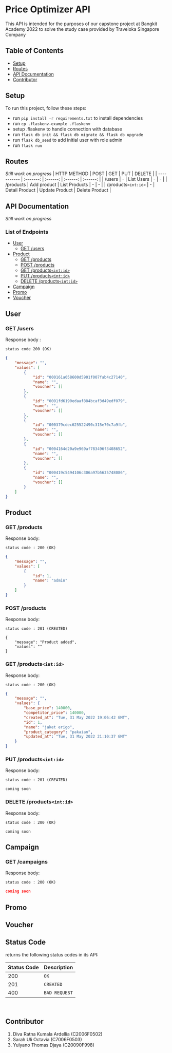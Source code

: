 # Price Optimizer API 

This API is intended for the purposes of our capstone project at Bangkit Academy 2022 to solve the study case provided by Traveloka Singapore Company

## Table of Contents

* [Setup](#setup)
* [Routes](#routes)
* [API Documentation](#api-documentation)
* [Contributor](#contributor)

## Setup

To run this project, follow these steps:

- run `pip install -r requirements.txt` to install dependencies
- run `cp .flaskenv-example .flaskenv`
- setup .flaskenv to handle connection with database
- run `flask db init && flask db migrate && flask db upgrade`
- run `flask db_seed` to add initial user with role admin
- run `flask run`

## Routes

*Still work on progress*
| HTTP METHOD | POST            | GET       | PUT         | DELETE |
| ----------- | :-------: | :------:  | :------:  | :------: |
| /users       | - | List Users | - | - |
| /products  | Add product | List Products | - | - |
| /products`<int:id>`  | - | Detail Product | Update Product | Delete Product |


## API Documentation 
*Still work on progress*
### List of Endpoints
* [User](#user)
    * [GET /users](#get-users)
* [Product](#product)
    * [GET /products](#get-products)
    * [POST /products](#post-products)
    * [GET /products`<int:id>`](#get-productsintid)
    * [PUT /products`<int:id>`](#put-productsintid)
    * [DELETE /products`<int:id>`](#delete-productsintid)
* [Campaign](#campaign)
* [Promo](#promo)
* [Voucher](#voucher)


## User

### GET /users
Response body  :

`status code 200 (OK)`

```json 
{
    "message": "",
    "values": [
        {
            "id": "000161a058600d5901f007fab4c27140",
            "name": "",
            "voucher": []
        },
        {
            "id": "0001fd6190edaaf884bcaf3d49edf079",
            "name": "",
            "voucher": []
        },
        {
            "id": "000379cdec625522490c315e70c7a9fb",
            "name": "",
            "voucher": []
        },
        {
            "id": "0004164d20a9e969af783496f3408652",
            "name": "",
            "voucher": []
        },
        {
            "id": "000419c5494106c306a97b5635748086",
            "name": "",
            "voucher": []
        }
    ]
}
```


## Product

### GET /products

Response body:

`status code : 200 (OK)`
```json
{
    "message": "",
    "values": [
        {
            "id": 1,
            "name": "admin"
        }
    ]
}
```
### POST /products

Response body:

`status code : 201 (CREATED)`
```
{
    "message": "Product added",
    "values": ""
}
``` 


### GET /products`<int:id>`

Response body:

`status code : 200 (OK)`
```json
{
    "message": "",
    "values": {
        "base_price": 140000,
        "competitor_price": 140000,
        "created_at": "Tue, 31 May 2022 19:06:42 GMT",
        "id": 1,
        "name": "jaket erigo",
        "product_category": "pakaian",
        "updated_at": "Tue, 31 May 2022 21:10:37 GMT"
    }
}
```

### PUT /products`<int:id>`

Response body:

`status code : 201 (CREATED)`

```
coming soon
```

### DELETE /products`<int:id>`

Response body:

`status code : 200 (OK)`

```
coming soon
```

## Campaign
### GET /campaigns

Response body:

`status code : 200 (OK)`
```json
coming soon
```

## Promo

## Voucher


## Status Code
returns the following status codes in its API:

| Status Code | Description |
| :--- | :--- |
| 200 | `OK` |
| 201 | `CREATED` |
| 400 | `BAD REQUEST` |

<br>

## Contributor

1. Diva Ratna Kumala Ardellia (C2006F0502)
2. Sarah Uli Octavia          (C7006F0503)
3. Yulyano Thomas Djaya       (C20090F998)


